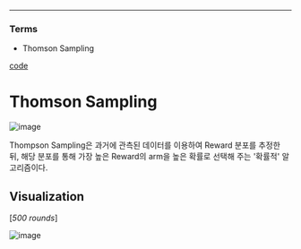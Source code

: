 ****
### Terms
- Thomson Sampling

[code](https://github.com/EricChoii/ai-boot-camp/blob/main/ai/machine-learning/reinforcement-learning/codes/thompson_sampling.ipynb)

# Thomson Sampling
![image](https://user-images.githubusercontent.com/39285147/179477484-65b2f951-c6c6-4abc-b620-e9bf21209876.png)

Thompson Sampling은 과거에 관측된 데이터를 이용하여 Reward 분포를 추정한 뒤, 해당 분포를 통해 가장 높은 Reward의 arm을 높은 확률로 선택해 주는 '확률적' 알고리즘이다.

## Visualization
[*500 rounds*]

![image](https://user-images.githubusercontent.com/39285147/179482748-558cb393-a8cf-43b7-8cfb-ed29be782705.png)
